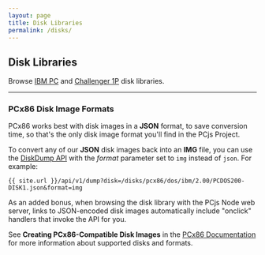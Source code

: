 ```yaml
---
layout: page
title: Disk Libraries
permalink: /disks/
---
```


Disk Libraries
---
Browse [IBM PC](pcx86/) and [Challenger 1P](c1p/) disk libraries.

---

### PCx86 Disk Image Formats

PCx86 works best with disk images in a **JSON** format, to save conversion time, so that's the only disk image format
you'll find in the PCjs Project.

To convert any of our **JSON** disk images back into an **IMG** file, you can use the [DiskDump API](/api/v1/dump)
with the *format* parameter set to `img` instead of `json`.  For example:

	{{ site.url }}/api/v1/dump?disk=/disks/pcx86/dos/ibm/2.00/PCDOS200-DISK1.json&format=img

As an added bonus, when browsing the disk library with the PCjs Node web server, links to JSON-encoded disk images
automatically include "onclick" handlers that invoke the API for you.

See **Creating PCx86-Compatible Disk Images** in the [PCx86 Documentation](/docs/pcx86/#creating-pcx86-compatible-disk-images)
for more information about supported disks and formats.
